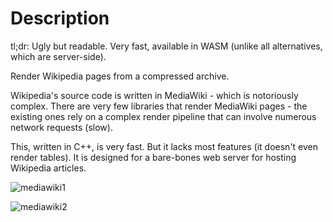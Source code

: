 # Description

tl;dr: Ugly but readable. Very fast, available in WASM (unlike all alternatives, which are server-side).

Render Wikipedia pages from a compressed archive.

Wikipedia's source code is written in MediaWiki - which is notoriously complex. There are very few libraries that render MediaWiki pages - the existing ones rely on a complex render pipeline that can involve numerous network requests (slow).

This, written in C++, is very fast. But it lacks most features (it doesn't even render tables). It is designed for a bare-bones web server for hosting Wikipedia articles.

![mediawiki1](https://github.com/user-attachments/assets/5c5b8df1-b51b-406a-828a-dce1389110f7)

![mediawiki2](https://github.com/user-attachments/assets/9ff51f9e-897b-4ae1-ba7d-55cabb505462)
